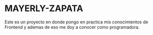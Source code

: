 # MAYERLY-ZAPATA

Este es un proyecto en donde pongo en practica mis conocimientos de Frontend y ademas de eso me doy a conocer como programadora.